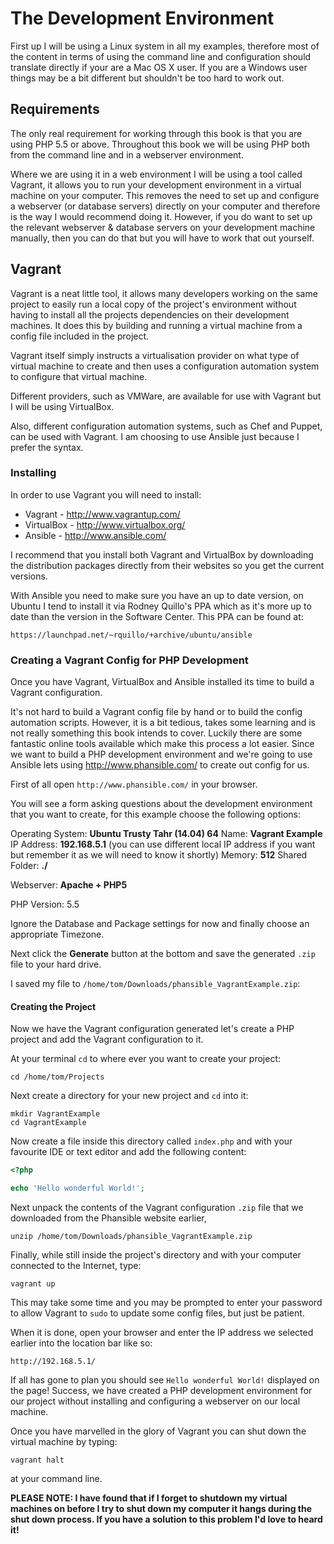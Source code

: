 # The Development Environment

First up I will be using a Linux system in all my examples, therefore most of
the content in terms of using the command line and configuration should
translate directly if your are a Mac OS X user. If you are a Windows user
things may be a bit different but shouldn't be too hard to work out.

## Requirements

The only real requirement for working through this book is that you are using
PHP 5.5 or above. Throughout this book we will be using PHP both from the
command line and in a webserver environment.

Where we are using it in a web environment I will be using a tool called
Vagrant, it allows you to run your development environment in a virtual machine
on your computer. This removes the need to set up and configure a webserver (or
database servers) directly on your computer and therefore is the way I would
recommend doing it. However, if you do want to set up the relevant webserver &
database servers on your development machine manually, then you can do that but
you will have to work that out yourself.

## Vagrant

Vagrant is a neat little tool, it allows many developers working on the same
project to easily run a local copy of the project's environment without having
to install all the projects dependencies on their development machines. It does
this by building and running a virtual machine from a config file included in the
project.

Vagrant itself simply instructs a virtualisation provider on what type of
virtual machine to create and then uses a configuration automation system to
configure that virtual machine.

Different providers, such as VMWare, are available for use with Vagrant but I
will be using VirtualBox.

Also, different configuration automation systems, such as Chef and Puppet, can
be used with Vagrant. I am choosing to use Ansible just because I prefer the
syntax.

### Installing

In order to use Vagrant you will need to install:

* Vagrant - http://www.vagrantup.com/
* VirtualBox - http://www.virtualbox.org/
* Ansible - http://www.ansible.com/

I recommend that you install both Vagrant and VirtualBox by downloading the
distribution packages directly from their websites so you get the current
versions.

With Ansible you need to make sure you have an up to date version, on Ubuntu I
tend to install it via Rodney Quillo's PPA which as it's more up to date than
the version in the Software Center. This PPA can be found at:

`https://launchpad.net/~rquillo/+archive/ubuntu/ansible`

### Creating a Vagrant Config for PHP Development

Once you have Vagrant, VirtualBox and Ansible installed its time to build a
Vagrant configuration.

It's not hard to build a Vagrant config file by hand or to build the config
automation scripts. However, it is a bit tedious, takes some learning and is
not really something this book intends to cover. Luckily there are some
fantastic online tools available which make this process a lot easier. Since we
want to build a PHP development environment and we're going to use Ansible lets
using http://www.phansible.com/ to create out config for us.

First of all open `http://www.phansible.com/` in your browser.

You will see a form asking questions about the development environment that you
want to create, for this example choose the following options:

Operating System: **Ubuntu Trusty Tahr (14.04) 64**
Name: **Vagrant Example**
IP Address: **192.168.5.1** (you can use different local IP address if you want but remember it as we will need to know it shortly)
Memory: **512**
Shared Folder: **./**

Webserver: **Apache + PHP5**

PHP Version: 5.5

Ignore the Database and Package settings for now and finally choose an
appropriate Timezone.

Next click the **Generate** button at the bottom and save the generated `.zip`
file to your hard drive.

I saved my file to `/home/tom/Downloads/phansible_VagrantExample.zip`:

#### Creating the Project

Now we have the Vagrant configuration generated let's create a PHP project and
add the Vagrant configuration to it.

At your terminal `cd` to where ever you want to create your project:

`cd /home/tom/Projects`

Next create a directory for your new project and `cd` into it:

```
mkdir VagrantExample
cd VagrantExample
```

Now create a file inside this directory called `index.php` and with your
favourite IDE or text editor and add the following content:

```php
<?php

echo 'Hello wonderful World!';
```

Next unpack the contents of the Vagrant configuration `.zip` file that we
downloaded from the Phansible website earlier,

`unzip /home/tom/Downloads/phansible_VagrantExample.zip`

Finally, while still inside the project's directory and with your computer
connected to the Internet, type:

`vagrant up`

This may take some time and you may be prompted to enter your password to allow
Vagrant to `sudo` to update some config files, but just be patient.

When it is done, open your browser and enter the IP address we selected earlier
into the location bar like so:

`http://192.168.5.1/`

If all has gone to plan you should see `Hello wonderful World!` displayed on
the page! Success, we have created a PHP development environment for our
project without installing and configuring a webserver on our local machine.

Once you have marvelled in the glory of Vagrant you can shut down the virtual
machine by typing:

`vagrant halt`

at your command line.

**PLEASE NOTE: I have found that if I forget to shutdown my virtual machines on
before I try to shut down my computer it hangs during the shut down process. If
you have a solution to this problem I'd love to heard it!**
